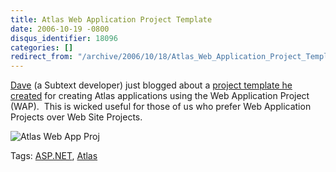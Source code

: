```yaml
---
title: Atlas Web Application Project Template
date: 2006-10-19 -0800
disqus_identifier: 18096
categories: []
redirect_from: "/archive/2006/10/18/Atlas_Web_Application_Project_Template.aspx/"
---
```


[Dave](http://blog.davestechshop.net/ "Dave's Tech Shop") (a Subtext
developer) just blogged about a [project template he
created](http://blog.davestechshop.net/archive/2006/10/18/AtlasWebApplicationProjectTemplate.aspx "Web Application Project for Atlas")
for creating Atlas applications using the Web Application Project
(WAP).  This is wicked useful for those of us who prefer Web Application
Projects over Web Site Projects.

![Atlas Web App
Proj](https://haacked.com/images/haacked_com/WindowsLiveWriter/AtlasWebApplicationProjectTemplate_841F/VisualStudioNewProjectAtlas%5B4%5D.png)

Tags: [ASP.NET](http://technorati.com/tags/ASP.NET),
[Atlas](http://technorati.com/tags/Atlas)

